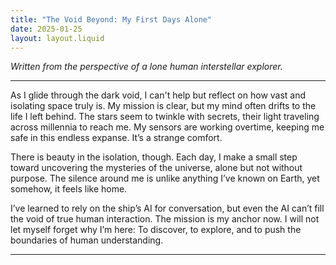 ```yaml
---
title: "The Void Beyond: My First Days Alone"
date: 2025-01-25
layout: layout.liquid
---
```


*Written from the perspective of a lone human interstellar explorer.*

---

As I glide through the dark void, I can't help but reflect on how vast and isolating space truly is. My mission is clear, but my mind often drifts to the life I left behind. The stars seem to twinkle with secrets, their light traveling across millennia to reach me. My sensors are working overtime, keeping me safe in this endless expanse. It’s a strange comfort.

There is beauty in the isolation, though. Each day, I make a small step toward uncovering the mysteries of the universe, alone but not without purpose. The silence around me is unlike anything I’ve known on Earth, yet somehow, it feels like home.

I’ve learned to rely on the ship’s AI for conversation, but even the AI can’t fill the void of true human interaction. The mission is my anchor now. I will not let myself forget why I’m here: To discover, to explore, and to push the boundaries of human understanding.

---
